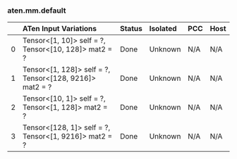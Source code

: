 ### aten.mm.default
|    | ATen Input Variations                                      | Status   | Isolated   | PCC   | Host   |
|---:|:-----------------------------------------------------------|:---------|:-----------|:------|:-------|
|  0 | Tensor<[1, 10]> self = ?,<br>Tensor<[10, 128]> mat2 = ?    | Done     | Unknown    | N/A   | N/A    |
|  1 | Tensor<[1, 128]> self = ?,<br>Tensor<[128, 9216]> mat2 = ? | Done     | Unknown    | N/A   | N/A    |
|  2 | Tensor<[10, 1]> self = ?,<br>Tensor<[1, 128]> mat2 = ?     | Done     | Unknown    | N/A   | N/A    |
|  3 | Tensor<[128, 1]> self = ?,<br>Tensor<[1, 9216]> mat2 = ?   | Done     | Unknown    | N/A   | N/A    |

